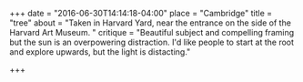 +++
date = "2016-06-30T14:14:18-04:00"
place = "Cambridge"
title = "tree"
about = "Taken in Harvard Yard, near the entrance on the side of the Harvard Art Museum. "
critique = "Beautiful subject and compelling framing but the sun is an overpowering distraction. I'd like people to start at the root and explore upwards, but the light is distacting."

+++

